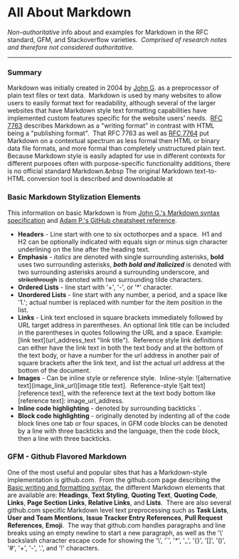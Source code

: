 
# All About Markdown
*Non-authoritative* info about and examples for Markdown in the RFC standard, GFM, and Stackoverflow varieties.&nbsp; *Comprised of research notes and therefore not considered authoritative.*

---
### Summary
Markdown was initially created in 2004 by [John G](https://daringfireball.net/projects/markdown/). as a preprocessor of plain text files or text data.&nbsp; Markdown is used by many websites to allow users to easily format text for readability, although several of the larger websites that have Markdown style text formatting capabilities have implemented custom features specific for the website users' needs.&nbsp; [RFC 7763](https://tools.ietf.org/html/rfc7763) describes Markdown as a "writing format" in contrast with HTML being a "publishing format".&nbsp; That RFC 7763 as well as [RFC 7764](https://tools.ietf.org/html/rfc7764) put Markdown on a contextual spectrum as less formal then HTML or binary data file formats, and more formal than completely unstructured plain text.&nbsp; Because Markdown style is easily adapted for use in different contexts for different purposes often with purpose-specific functionality additions, there is no official standard Markdown.&nbsp The original Markdown text-to-HTML conversion tool is described and downloadable at 

### Basic Markdown Stylization Elements
This information on basic Markdown is from [John G.'s Markdown syntax specification](https://daringfireball.net/projects/markdown/syntax) and [Adam P.'s GitHub cheatsheet reference](https://github.com/adam-p/markdown-here/wiki/Markdown-Cheatsheet).
* **Headers** - Line start with one to six octothorpes and a space.&nbsp; H1 and H2 can be optionally indicated with equals sign or minus sign character underlining on the line after the heading text.
* **Emphasis** - *italics* are denoted with single surrounding asterisks, **bold** uses two surrounding asterisks, **_both bold and italicized_** is denoted with two surrounding asterisks around a surrounding underscore, and ~~strikethrough~~ is denoted with two surrounding tilde characters.
* **Ordered Lists** - line start with '+', '-', or '\*' character.
* **Unordered Lists** - line start with any number, a period, and a space like '1.'; actual number is replaced with number for the item position in the list.
* **Links** - Link text enclosed in square brackets immediately followed by URL target address in parentheses.  An optional link title can be included in the parentheses in quotes following the URL and a space.  Example: \[link text\]\(url\_address\_text "link title"\).&nbsp; Reference style link definitions can either have the link text in both the text body and at the bottom of the text body, or have a number for the url address in another pair of square brackets after the link text, and list the actual url address at the bottom of the document.
* **Images** - Can be inline style or reference style.&nbsp; Inline-style: !\[alternative text\]\(image\_link\_url\)\[image title text\].&nbsp; Reference-style !\[alt text\]\[reference text\], with the reference text at the text body bottom like \[reference text\]: image\_url\_address.
* **Inline code highlighting** - denoted by surrounding backticks \`.
* **Block code highlighting** - originally denoted by indenting all of the code block lines one tab or four spaces, in GFM code blocks can be denoted by a line with three backticks and the language, then the code block, then a line with three backticks.

### GFM - Github Flavored Markdown
One of the most useful and popular sites that has a Markdown-style implementation is github.com.&nbsp; From the github.com page describing the [Basic writing and formatting syntax](https://help.github.com/articles/basic-writing-and-formatting-syntax/), the different Markdown elements that are available are:
**Headings**, **Text Styling**, **Quoting Text**, **Quoting Code**, **Links**, **Page Section Links**, **Relative Links**, and **Lists**.&nbsp; There are also several github.com specific Markdown level text preprocessing such as **Task Lists**, **User and Team Mentions**, **Issue Tracker Entry References**, **Pull Request References**, **Emoji**.&nbsp; The way that github.com handles paragraphs and line breaks using an empty newline to start a new paragraph, as well as the '\\' backslash character escape code for showing the '\\', '\`', '\*', '\_', '\{\}', '\[\]', '\(\)', '\#', '\+', '\-', '\.', and '\!' characters.
